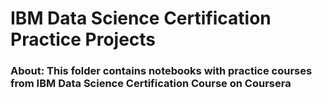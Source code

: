 # IBM Data Science Certification Practice Projects

### About: This folder contains notebooks with practice courses from IBM Data Science Certification Course on Coursera
